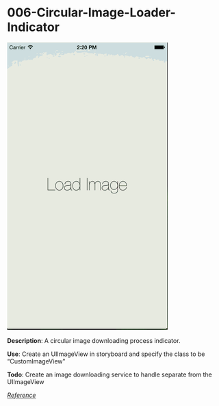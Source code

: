 # 006-Circular-Image-Loader-Indicator

![Snapshot 1](https://github.com/vidaaudrey/006-Circular-Image-Loader-Indicator/blob/master/_Snapshot/Snapshot.gif)


**Description**: A circular image downloading process indicator. 

**Use**: Create an UIImageView in storyboard and specify the class to be “CustomImageView"

**Todo**: Create an image downloading service to handle separate from the UIImageView 

[*Reference*](http://www.raywenderlich.com/94302/implement-circular-image-loader-animation-cashapelayer)

